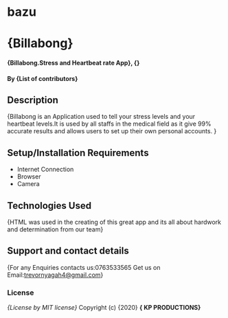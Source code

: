 # bazu
# {Billabong}
#### {Billabong.Stress and Heartbeat rate App}, {}
#### By **{List of contributors}**
## Description
{Billabong is an Application used to tell your stress levels and your heartbeat levels.It is used by all staffs in the medical field as it give 99% accurate results and allows users to set up their own personal accounts. }
## Setup/Installation Requirements
* Internet Connection
* Browser
* Camera
## Technologies Used
{HTML was used in the creating of this great app and its all about hardwork and determination from our team}
## Support and contact details
{For any Enquiries contacts us:0763533565
Get us on Email:trevornyagah4@gmail.com}
### License
*{License by MIT license}*
Copyright (c) {2020} **{ KP PRODUCTIONS}**